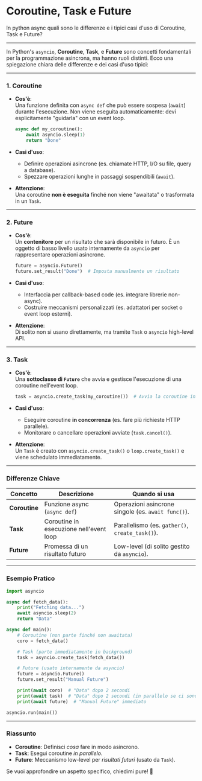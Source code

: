 # Coroutine, Task e Future

In python async quali sono le differenze e i tipici casi d'uso di Coroutine, Task e Future?

---

In Python's `asyncio`, **Coroutine**, **Task**, e **Future** sono concetti fondamentali per la programmazione asincrona, ma hanno ruoli distinti. Ecco una spiegazione chiara delle differenze e dei casi d'uso tipici:

---

### 1. **Coroutine**

- **Cos'è**:  
  Una funzione definita con `async def` che può essere sospesa (`await`) durante l'esecuzione. Non viene eseguita automaticamente: devi esplicitamente "guidarla" con un event loop.  

  ```python
  async def my_coroutine():
      await asyncio.sleep(1)
      return "Done"
  ```

- **Casi d'uso**:  
  - Definire operazioni asincrone (es. chiamate HTTP, I/O su file, query a database).  
  - Spezzare operazioni lunghe in passaggi sospendibili (`await`).  

- **Attenzione**:  
  Una coroutine **non è eseguita** finché non viene "awaitata" o trasformata in un `Task`.

---

### 2. **Future**

- **Cos'è**:  
  Un **contenitore** per un risultato che sarà disponibile in futuro. È un oggetto di basso livello usato internamente da `asyncio` per rappresentare operazioni asincrone.  

  ```python
  future = asyncio.Future()
  future.set_result("Done")  # Imposta manualmente un risultato
  ```

- **Casi d'uso**:  
  - Interfaccia per callback-based code (es. integrare librerie non-async).  
  - Costruire meccanismi personalizzati (es. adattatori per socket o event loop esterni).  

- **Attenzione**:  
  Di solito non si usano direttamente, ma tramite `Task` o `asyncio` high-level API.

---

### 3. **Task**

- **Cos'è**:  
  Una **sottoclasse di `Future`** che avvia e gestisce l'esecuzione di una coroutine nell'event loop.  

  ```python
  task = asyncio.create_task(my_coroutine())  # Avvia la coroutine in background
  ```

- **Casi d'uso**:  
  - Eseguire coroutine **in concorrenza** (es. fare più richieste HTTP parallele).  
  - Monitorare o cancellare operazioni avviate (`task.cancel()`).  

- **Attenzione**:  
  Un `Task` è creato con `asyncio.create_task()` o `loop.create_task()` e viene schedulato immediatamente.

---

### **Differenze Chiave**

| Concetto      | Descrizione | Quando si usa |  
|--------------|------------|--------------|  
| **Coroutine** | Funzione async (`async def`) | Operazioni asincrone singole (es. `await func()`). |  
| **Task**     | Coroutine in esecuzione nell'event loop | Parallelismo (es. `gather()`, `create_task()`). |  
| **Future**   | Promessa di un risultato futuro | Low-level (di solito gestito da `asyncio`). |  

---

### **Esempio Pratico**

```python
import asyncio

async def fetch_data():
    print("Fetching data...")
    await asyncio.sleep(2)
    return "Data"

async def main():
    # Coroutine (non parte finché non awaitata)
    coro = fetch_data()  

    # Task (parte immediatamente in background)
    task = asyncio.create_task(fetch_data())  

    # Future (usato internamente da asyncio)
    future = asyncio.Future()
    future.set_result("Manual Future")

    print(await coro)  # "Data" dopo 2 secondi
    print(await task)  # "Data" dopo 2 secondi (in parallelo se ci sono più task)
    print(await future)  # "Manual Future" immediato

asyncio.run(main())
```

---

### **Riassunto**

- **Coroutine**: Definisci *cosa* fare in modo asincrono.  
- **Task**: Esegui coroutine *in parallelo*.  
- **Future**: Meccanismo low-level per *risultati futuri* (usato da `Task`).  

Se vuoi approfondire un aspetto specifico, chiedimi pure! 🚀
